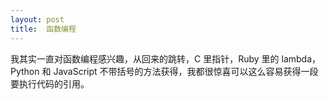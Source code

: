 ```yaml
---
layout: post
title:  函数编程
---
```


我其实一直对函数编程感兴趣，从回来的跳转，C 里指针，Ruby 里的 lambda，Python 和 JavaScript 不带括号的方法获得，我都很惊喜可以这么容易获得一段要执行代码的引用。
